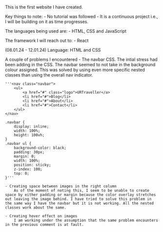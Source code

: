 This is the first website I have created.

Key things to note:
    - No tutorial was followed
    - It is a continuous project i.e., I will be building on it as time progresses.

The languages being used are:
    - HTML, CSS and JavaScript

The framework I will reach out to:
    - React

(08.01.24 - 12.01.24)
Language:
HTML and CSS

A couple of problems I encountered
    - The navbar CSS.
        The intial stress had been adding in the CSS. The navbar seemed to not take in the background colour assigned. This was solved by using even more specific nested classes than using the overall nav indicator. 

    '''<nav class="navbar">
        <ul>
            <a href="#" class="logo">URTraveller</a>
            <li href="#">Blog</li>
            <li href="#">About</li>
            <li href="#">Contact</li>
        </ul>
    </nav>

    .navbar {
        display: inline;
        width: 100%;
        height: 100vh;
    }
    .navbar ul {
        background-color: black;
        padding: 30px;
        margin: 0;
        width: 100%;
        position: sticky;
        z-index: 100;
        top: 0;
    }'''

    - Creating space between images in the right column
        As of the moment of noting this, I seem to be unable to create space by either padding or margin because the color overlay stretches out leaving the image behind. I have tried to solve this problem in the same way I have the navbar but it is not working. All the nested classes work about the same. 

    - Creating hover effect on images
        I am working under the assumption that the same problem encounters in the previous comment is at fault. 